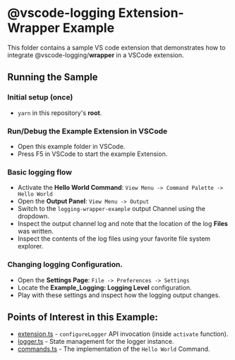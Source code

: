# @vscode-logging Extension-Wrapper Example

This folder contains a sample VS code extension that demonstrates
how to integrate @vscode-logging/**wrapper** in a VSCode extension.

## Running the Sample

### Initial setup (once)

- `yarn` in this repository's **root**.

### Run/Debug the Example Extension in VSCode

- Open this example folder in VSCode.
- Press F5 in VSCode to start the example Extension.

### Basic logging flow

- Activate the **Hello World Command**: `View Menu -> Command Palette -> Hello World`
- Open the **Output Panel**: `View Menu -> Output`
- Switch to the `logging-wrapper-example` output Channel using the dropdown.
- Inspect the output channel log and note that the location of the log **Files** was written.
- Inspect the contents of the log files using your favorite file system explorer.

### Changing logging Configuration.

- Open the **Settings Page**: `File -> Preferences -> Settings`
- Locate the **Example_Logging: Logging Level** configuration.
- Play with these settings and inspect how the logging output changes.

## Points of Interest in this Example:

- [extension.ts](./src/extension.ts) - `configureLogger` API invocation (inside `activate` function).
- [logger.ts](./src/logger.ts) - State management for the logger instance.
- [commands.ts](./src/commands.ts) - The implementation of the `Hello World` Command.

